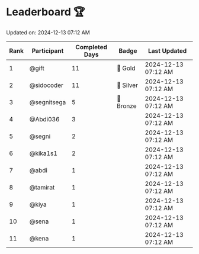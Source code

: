 # Leaderboard 🏆

Updated on: 2024-12-13 07:12 AM

| Rank | Participant       | Completed Days | Badge      | Last Updated         |
|------|-------------------|----------------|------------|----------------------|
| 1    | @gift             | 11             | 🏅 Gold     | 2024-12-13 07:12 AM |
| 2    | @sidocoder        | 11             | 🥈 Silver   | 2024-12-13 07:12 AM |
| 3    | @segnitsega       | 5              | 🥉 Bronze   | 2024-12-13 07:12 AM |
| 4    | @Abdi036          | 3              |            | 2024-12-13 07:12 AM |
| 5    | @segni            | 2              |            | 2024-12-13 07:12 AM |
| 6    | @kika1s1          | 2              |            | 2024-12-13 07:12 AM |
| 7    | @abdi             | 1              |            | 2024-12-13 07:12 AM |
| 8    | @tamirat          | 1              |            | 2024-12-13 07:12 AM |
| 9    | @kiya             | 1              |            | 2024-12-13 07:12 AM |
| 10   | @sena             | 1              |            | 2024-12-13 07:12 AM |
| 11   | @kena             | 1              |            | 2024-12-13 07:12 AM |
